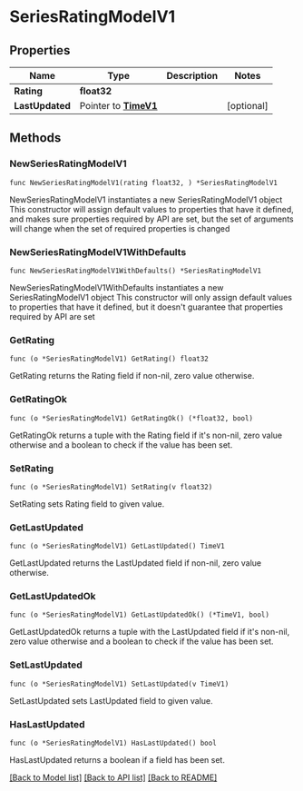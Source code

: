# SeriesRatingModelV1

## Properties

Name | Type | Description | Notes
------------ | ------------- | ------------- | -------------
**Rating** | **float32** |  | 
**LastUpdated** | Pointer to [**TimeV1**](TimeV1.md) |  | [optional] 

## Methods

### NewSeriesRatingModelV1

`func NewSeriesRatingModelV1(rating float32, ) *SeriesRatingModelV1`

NewSeriesRatingModelV1 instantiates a new SeriesRatingModelV1 object
This constructor will assign default values to properties that have it defined,
and makes sure properties required by API are set, but the set of arguments
will change when the set of required properties is changed

### NewSeriesRatingModelV1WithDefaults

`func NewSeriesRatingModelV1WithDefaults() *SeriesRatingModelV1`

NewSeriesRatingModelV1WithDefaults instantiates a new SeriesRatingModelV1 object
This constructor will only assign default values to properties that have it defined,
but it doesn't guarantee that properties required by API are set

### GetRating

`func (o *SeriesRatingModelV1) GetRating() float32`

GetRating returns the Rating field if non-nil, zero value otherwise.

### GetRatingOk

`func (o *SeriesRatingModelV1) GetRatingOk() (*float32, bool)`

GetRatingOk returns a tuple with the Rating field if it's non-nil, zero value otherwise
and a boolean to check if the value has been set.

### SetRating

`func (o *SeriesRatingModelV1) SetRating(v float32)`

SetRating sets Rating field to given value.


### GetLastUpdated

`func (o *SeriesRatingModelV1) GetLastUpdated() TimeV1`

GetLastUpdated returns the LastUpdated field if non-nil, zero value otherwise.

### GetLastUpdatedOk

`func (o *SeriesRatingModelV1) GetLastUpdatedOk() (*TimeV1, bool)`

GetLastUpdatedOk returns a tuple with the LastUpdated field if it's non-nil, zero value otherwise
and a boolean to check if the value has been set.

### SetLastUpdated

`func (o *SeriesRatingModelV1) SetLastUpdated(v TimeV1)`

SetLastUpdated sets LastUpdated field to given value.

### HasLastUpdated

`func (o *SeriesRatingModelV1) HasLastUpdated() bool`

HasLastUpdated returns a boolean if a field has been set.


[[Back to Model list]](../README.md#documentation-for-models) [[Back to API list]](../README.md#documentation-for-api-endpoints) [[Back to README]](../README.md)


